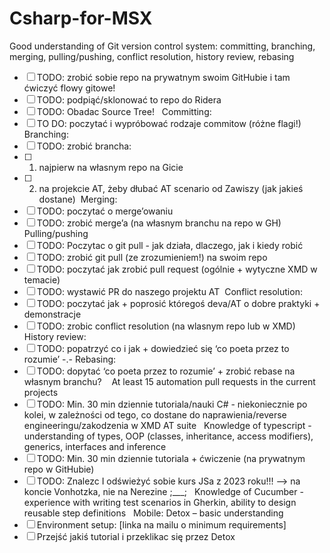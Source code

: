 # Csharp-for-MSX

Good understanding of Git version control system: committing, branching, merging, pulling/pushing, conflict resolution, history review, rebasing

- [ ] TODO: zrobić sobie repo na prywatnym swoim GitHubie i tam ćwiczyć flowy gitowe!
- [ ] TODO: podpiąć/sklonować to repo do Ridera
- [ ] TODO: Obadac Source Tree! 
 Committing:
- [ ] TO DO: poczytać i wypróbować rodzaje commitow (różne flagi!) 
Branching:
- [ ] TODO: zrobić brancha:
- [ ] 1) najpierw na własnym repo na Gicie
- [ ] 2) na projekcie AT, żeby dłubać AT scenario od Zawiszy (jak jakieś dostane) 
Merging:
- [ ] TODO:  poczytać o merge’owaniu
- [ ] TODO: zrobić merge’a (na własnym branchu na repo w GH) 
Pulling/pushing
- [ ] TODO: Poczytac o git pull - jak działa, dlaczego, jak i kiedy robić
- [ ] TODO: zrobić git pull (ze zrozumieniem!) na swoim repo
- [ ] TODO: poczytać jak zrobić pull request (ogólnie + wytyczne XMD w temacie)
- [ ] TODO: wystawić PR do naszego projektu AT
 Conflict resolution:
- [ ] TODO: poczytać jak + poprosić któregoś deva/AT o dobre praktyki + demonstracje
- [ ] TODO: zrobic conflict resolution (na wlasnym repo lub w XMD) History review:
- [ ] TODO: popatrzyć co i jak + dowiedzieć się ‘co poeta przez to rozumie’ -.-
Rebasing:
- [ ] TODO: dopytać ‘co poeta przez to rozumie’ + zrobić rebase na własnym branchu? 
 
At least 15 automation pull requests in the current projects
- [ ] TODO: Min. 30 min dziennie tutoriala/nauki C# - niekoniecznie po kolei, w zależności od tego, co dostane do naprawienia/reverse engineeringu/zakodzenia w XMD AT suite 
 
Knowledge of typescript - understanding of types, OOP (classes, inheritance, access modifiers), generics, interfaces and inference
- [ ] TODO: Min. 30 min dziennie tutoriala + ćwiczenie (na prywatnym repo w GitHubie)
- [ ] TODO: Znalezc I odświeżyć sobie kurs JSa z 2023 roku!!! —> na koncie Vonhotzka, nie na Nerezine ;___;
 
Knowledge of Cucumber - experience with writing test scenarios in Gherkin, ability to design reusable step definitions
 
Mobile:
Detox – basic understanding
- [ ] Environment setup: [linka na mailu o minimum requirements]
- [ ]  Przejść jakiś tutorial i przeklikac się przez Detox

